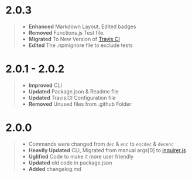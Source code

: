 # 2.0.3
>   -    **Enhanced** Markdown Layout, Edited badges
>   -    **Removed** Functions.js Test file.
>   -    **Migrated** To New Version of [Travis CI](https://travis-ci.com/)
>   -    **Edited** The .npmignore file to exclude tests

# 2.0.1 - 2.0.2
>   -    **Improved** CLI
>   -    **Updated** Package.json & Readme file
>   -    **Updated** Travis.CI Configuration file
>   -    **Removed** Unused files from .github Folder

# 2.0.0
>   -    Commands were changed from `dec` & `enc` to `encdec` & `decenc`
>   -    **Heavily Updated** CLI, Migrated from manual args[0] to [inquirer.js](https://www.npmjs.com/package/inquirer)
>   -    **Uglified** Code to make it more user friendly
>   -    **Updated** old code in package.json
>   -    **Added** changelog.md
